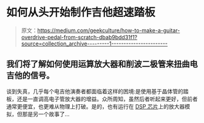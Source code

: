 # 如何从头开始制作吉他超速踏板

> 原文：<https://medium.com/geekculture/how-to-make-a-guitar-overdrive-pedal-from-scratch-dbab9bdd31f1?source=collection_archive---------1----------------------->

## 我们将了解如何使用运算放大器和削波二极管来扭曲电吉他的信号。

谈到失真，几乎每个电吉他演奏者都面临着这样的困境:是使用基于晶体管的踏板，还是一直调高电子管放大器的增益。众所周知，虽然后者听起来更好，但前者通常更便宜，也更难从物理上打破。是的，也有运行在 [DSP 芯片](https://en.wikipedia.org/wiki/Digital_signal_processor)上的放大器模拟，但那是另一个故事了…